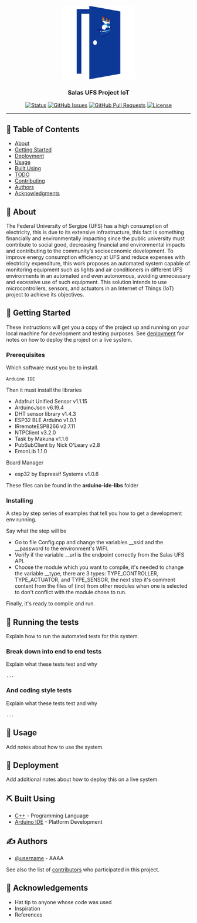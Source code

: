 <p align="center">
  <a href="" rel="noopener">
 <img width=200px height=200px src="res/logo.png" alt="Project logo"></a>
</p>

<h3 align="center">Salas UFS Project IoT</h3>

<div align="center">

[![Status](https://img.shields.io/badge/status-active-success.svg)]()
[![GitHub Issues](https://img.shields.io/github/issues/pdavidSilva/controlador-sala.svg)](https://github.com/pdavidSilva/controlador-sala/issues)
[![GitHub Pull Requests](https://img.shields.io/github/issues-pr/pdavidSilva/controlador-sala.svg)](https://github.com/pdavidSilva/controlador-sala/pulls)
[![License](https://img.shields.io/badge/license-MIT-blue.svg)](/LICENSE)

</div>

---

## 📝 Table of Contents

- [About](#about)
- [Getting Started](#getting_started)
- [Deployment](#deployment)
- [Usage](#usage)
- [Built Using](#built_using)
- [TODO](../TODO.md)
- [Contributing](../CONTRIBUTING.md)
- [Authors](#authors)
- [Acknowledgments](#acknowledgement)

## 🧐 About <a name = "about"></a>

The Federal University of Sergipe (UFS) has a high consumption of electricity, this is due to its extensive infrastructure, this fact is something financially and environmentally impacting since the public university must contribute to social good, decreasing financial and environmental impacts and contributing to the community’s socioeconomic development. To improve energy consumption efficiency at UFS and reduce expenses with electricity expenditure, this work proposes an automated system capable of monitoring equipment such as lights and air conditioners in different UFS environments in an automated and even autonomous, avoiding unnecessary and excessive use of such equipment. This solution intends to use microcontrollers, sensors, and actuators in an Internet of Things (IoT) project to achieve its objectives.

## 🏁 Getting Started <a name = "getting_started"></a>

These instructions will get you a copy of the project up and running on your local machine for development and testing purposes. See [deployment](#deployment) for notes on how to deploy the project on a live system.

### Prerequisites

Which software must you be to install.

```
Arduino IDE
```

Then it must install the libraries

- Adafruit Unified Sensor v1.1.15
- ArduinoJson v6.19.4
- DHT sensor library v1.4.3
- ESP32 BLE Arduino v1.0.1
- IRremoteESP8266 v2.7.11
- NTPClient v3.2.0
- Task by Makuna v1.1.6
- PubSubClient by Nick O'Leary v2.8
- EmonLib 1.1.0

Board Manager

- esp32 by Espressif Systems v1.0.6

These files can be found in the **arduino-ide-libs** folder

### Installing

A step by step series of examples that tell you how to get a development env running.

Say what the step will be

- Go to file Config.cpp and change the variables __ssid and the __password to the environment's WIFI.
- Verify if the variable __url is the endpoint correctly from the Salas UFS API.
- Choose the module which you want to compile, it's needed to change the variable __type, there are 3 types: TYPE_CONTROLLER, TYPE_ACTUATOR, and TYPE_SENSOR, the next step it's comment content from the files of (ino) from other modules when one is selected to don't conflict with the module chose to run. 

Finally, it's ready to compile and run.

## 🔧 Running the tests <a name = "tests"></a>

Explain how to run the automated tests for this system.

### Break down into end to end tests

Explain what these tests test and why

```
...
```

### And coding style tests

Explain what these tests test and why

```
...
```

## 🎈 Usage <a name="usage"></a>

Add notes about how to use the system.

## 🚀 Deployment <a name = "deployment"></a>

Add additional notes about how to deploy this on a live system.

## ⛏️ Built Using <a name = "built_using"></a>

- [C++](https://cplusplus.com/) - Programming Language
- [Arduino IDE](https://www.arduino.cc/en) - Platform Development

## ✍️ Authors <a name = "authors"></a>

- [@username](https://github.com/username) - AAAA

See also the list of [contributors]() who participated in this project.

## 🎉 Acknowledgements <a name = "acknowledgement"></a>

- Hat tip to anyone whose code was used
- Inspiration
- References
